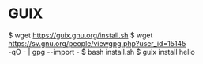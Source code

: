 GUIX
===

$ wget https://guix.gnu.org/install.sh
$ wget https://sv.gnu.org/people/viewgpg.php?user_id=15145 \
      -qO - | gpg --import -
$ bash install.sh
$ guix install hello

